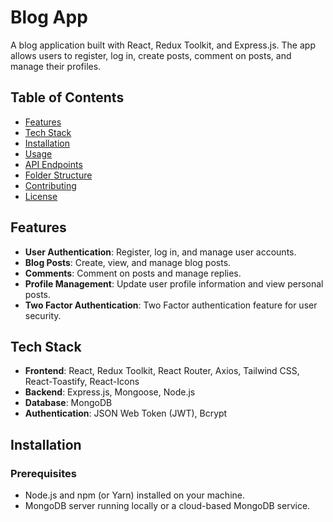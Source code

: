 # Blog App

A blog application built with React, Redux Toolkit, and Express.js. The app allows users to register, log in, create posts, comment on posts, and manage their profiles.

## Table of Contents

- [Features](#features)
- [Tech Stack](#tech-stack)
- [Installation](#installation)
- [Usage](#usage)
- [API Endpoints](#api-endpoints)
- [Folder Structure](#folder-structure)
- [Contributing](#contributing)
- [License](#license)

## Features

- **User Authentication**: Register, log in, and manage user accounts.
- **Blog Posts**: Create, view, and manage blog posts.
- **Comments**: Comment on posts and manage replies.
- **Profile Management**: Update user profile information and view personal posts.
- **Two Factor Authentication**: Two Factor authentication feature for user security.

## Tech Stack

- **Frontend**: React, Redux Toolkit, React Router, Axios, Tailwind CSS, React-Toastify, React-Icons
- **Backend**: Express.js, Mongoose, Node.js
- **Database**: MongoDB
- **Authentication**: JSON Web Token (JWT), Bcrypt

## Installation

### Prerequisites

- Node.js and npm (or Yarn) installed on your machine.
- MongoDB server running locally or a cloud-based MongoDB service.

